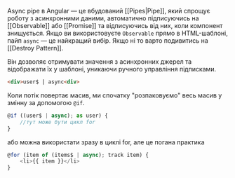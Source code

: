Async pipe в Angular — це вбудований [[Pipes|Pipe]], який спрощує роботу з асинхронними даними, автоматично підписуючись на [[Observable]] або [[Promise]] та відписуючись від них, коли компонент знищується.
Якщо ви використовуєте `Observable` прямо в HTML-шаблоні, пайп `async` — це найкращий вибір. Якщо ні то варто подивитись на [[Destroy Pattern]].

Він дозволяє отримувати значення з асинхронних джерел та відображати їх у шаблоні, уникаючи ручного управління підписками.

```html
<div>user$ | async<div>
```

Коли потік повертає масив, ми спочатку "розпаковуємо" весь масив у змінну за допомогою `@if`.

```ts
@if ((user$ | async); as user) {
	//тут може бути цикл for
}
```

або можна використати зразу в циклі for, але це погана практика
```ts
@for (item of (items$ | async); track item) {
    <li>{{ item }}</li>
}
```

